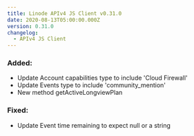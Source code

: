 ```yaml
---
title: Linode APIv4 JS Client v0.31.0
date: 2020-08-13T05:00:00.000Z
version: 0.31.0
changelog:
  - APIv4 JS Client
---
```


### Added:

- Update Account capabilities type to include 'Cloud Firewall'
- Update Events type to include 'community_mention'
- New method getActiveLongviewPlan

### Fixed:

- Update Event time remaining to expect null or a string
